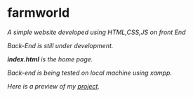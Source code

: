 # farmworld
<em>A simple website developed using HTML,CSS,JS on front End<em>
  
<em>Back-End is still under development.<em>
  
<b>index.html</b> is the home page.

Back-end is being tested on local machine using xampp.

Here is a preview of my [project](https://index.html).
